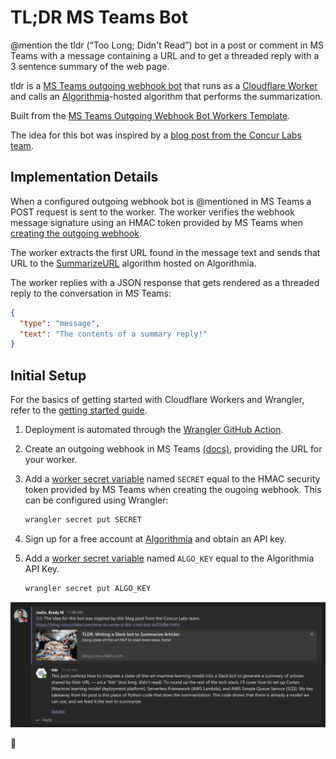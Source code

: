# TL;DR MS Teams Bot

@mention the tldr (“Too Long; Didn't Read”) bot in a post or comment in MS Teams with a message containing a URL and to get a threaded reply with a 3 sentence summary of the web page.

tldr is a [MS Teams outgoing webhook bot](https://docs.microsoft.com/en-us/microsoftteams/platform/webhooks-and-connectors/how-to/add-outgoing-webhook) that runs as a [Cloudflare Worker](https://workers.dev) and calls an [Algorithmia](https://algorithmia.com/)-hosted algorithm that performs the summarization.

Built from the [MS Teams Outgoing Webhook Bot Workers Template](https://github.com/bradyjoslin/msteams-webhook-worker-template).

The idea for this bot was inspired by a [blog post from the Concur Labs team](https://blog.concurlabs.com/how-to-write-a-tldr-chat-bot-ec02d9e1649c).

## Implementation Details

When a configured outgoing webhook bot is @mentioned in MS Teams a POST request is sent to the worker. The worker verifies the webhook message signature using an HMAC token provided by MS Teams when [creating the outgoing webhook](https://docs.microsoft.com/en-us/microsoftteams/platform/webhooks-and-connectors/how-to/add-outgoing-webhook#create-an-outgoing-webhook).

The worker extracts the first URL found in the message text and sends that URL to the [SummarizeURL](https://algorithmia.com/algorithms/nlp/SummarizeURL) algorithm hosted on Algorithmia.

The worker replies with a JSON response that gets rendered as a threaded reply to the conversation in MS Teams:

```json
{
  "type": "message",
  "text": "The contents of a summary reply!"
}
```

## Initial Setup

For the basics of getting started with Cloudflare Workers and Wrangler, refer to the [getting started guide](https://developers.cloudflare.com/workers/quickstart).

1. Deployment is automated through the [Wrangler GitHub Action](https://github.com/cloudflare/wrangler-action).

1. Create an outgoing webhook in MS Teams [(docs)](https://docs.microsoft.com/en-us/microsoftteams/platform/webhooks-and-connectors/how-to/add-outgoing-webhook#create-an-outgoing-webhook), providing the URL for your worker.

1. Add a [worker secret variable](https://developers.cloudflare.com/workers/tooling/wrangler/secrets/) named `SECRET` equal to the HMAC security token provided by MS Teams when creating the ougoing webhook. This can be configured using Wrangler:

   ```bash
   wrangler secret put SECRET
   ```

1. Sign up for a free account at [Algorithmia](https://algorithmia.com/) and obtain an API key.

1. Add a [worker secret variable](https://developers.cloudflare.com/workers/tooling/wrangler/secrets/) named `ALGO_KEY` equal to the Algorithmia API Key.

   ```bash
   wrangler secret put ALGO_KEY
   ```

![tldr](tldr.png)

🎉
